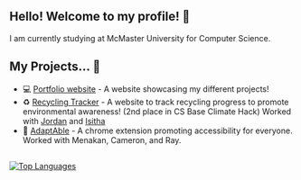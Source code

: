 ## Hello! Welcome to my profile! 👋

I am currently studying at McMaster University for Computer Science.

## My Projects... 📱

- 💻 [Portfolio website](https://lewinl349.github.io/) - A website showcasing my different projects!
- ♻️ [Recycling Tracker](https://github.com/JordanYChu/RecyclingTracker) - A website to track recycling progress to promote environmental awareness! (2nd place in CS Base Climate Hack) Worked with [Jordan](https://github.com/JordanYChu) and [Isitha](https://github.com/IsithaT)
- 📲 [AdaptAble](https://github.com/treshhh23/adaptAble) - A chrome extension promoting accessibility for everyone. Worked with Menakan, Cameron, and Ray.

##

[![Top Languages](https://github-readme-stats.vercel.app/api/top-langs/?username=lewinl349&hide=gap,GDScript&layout=donut)](https://github.com/anuraghazra/github-readme-stats)
